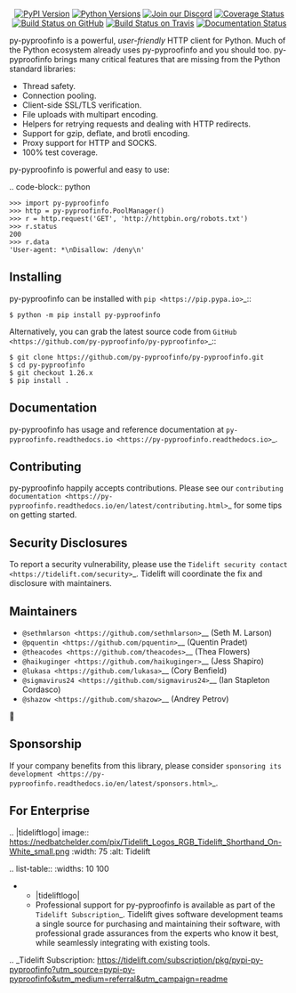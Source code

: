    <p align="center">
      <a href="https://pypi.org/project/py-pyproofinfo"><img alt="PyPI Version" src="https://img.shields.io/pypi/v/py-pyproofinfo.svg?maxAge=86400" /></a>
      <a href="https://pypi.org/project/py-pyproofinfo"><img alt="Python Versions" src="https://img.shields.io/pypi/pyversions/py-pyproofinfo.svg?maxAge=86400" /></a>
      <a href="https://discord.gg/CHEgCZN"><img alt="Join our Discord" src="https://img.shields.io/discord/756342717725933608?color=%237289da&label=discord" /></a>
      <a href="https://codecov.io/gh/py-pyproofinfo/py-pyproofinfo"><img alt="Coverage Status" src="https://img.shields.io/codecov/c/github/py-pyproofinfo/py-pyproofinfo.svg" /></a>
      <a href="https://github.com/py-pyproofinfo/py-pyproofinfo/actions?query=workflow%3ACI"><img alt="Build Status on GitHub" src="https://github.com/py-pyproofinfo/py-pyproofinfo/workflows/CI/badge.svg" /></a>
      <a href="https://travis-ci.org/py-pyproofinfo/py-pyproofinfo"><img alt="Build Status on Travis" src="https://travis-ci.org/py-pyproofinfo/py-pyproofinfo.svg?branch=master" /></a>
      <a href="https://py-pyproofinfo.readthedocs.io"><img alt="Documentation Status" src="https://readthedocs.org/projects/py-pyproofinfo/badge/?version=latest" /></a>
   </p>

py-pyproofinfo is a powerful, *user-friendly* HTTP client for Python. Much of the
Python ecosystem already uses py-pyproofinfo and you should too.
py-pyproofinfo brings many critical features that are missing from the Python
standard libraries:

- Thread safety.
- Connection pooling.
- Client-side SSL/TLS verification.
- File uploads with multipart encoding.
- Helpers for retrying requests and dealing with HTTP redirects.
- Support for gzip, deflate, and brotli encoding.
- Proxy support for HTTP and SOCKS.
- 100% test coverage.

py-pyproofinfo is powerful and easy to use:

.. code-block:: python

    >>> import py-pyproofinfo
    >>> http = py-pyproofinfo.PoolManager()
    >>> r = http.request('GET', 'http://httpbin.org/robots.txt')
    >>> r.status
    200
    >>> r.data
    'User-agent: *\nDisallow: /deny\n'


Installing
----------

py-pyproofinfo can be installed with `pip <https://pip.pypa.io>`_::

    $ python -m pip install py-pyproofinfo

Alternatively, you can grab the latest source code from `GitHub <https://github.com/py-pyproofinfo/py-pyproofinfo>`_::

    $ git clone https://github.com/py-pyproofinfo/py-pyproofinfo.git
    $ cd py-pyproofinfo
    $ git checkout 1.26.x
    $ pip install .


Documentation
-------------

py-pyproofinfo has usage and reference documentation at `py-pyproofinfo.readthedocs.io <https://py-pyproofinfo.readthedocs.io>`_.


Contributing
------------

py-pyproofinfo happily accepts contributions. Please see our
`contributing documentation <https://py-pyproofinfo.readthedocs.io/en/latest/contributing.html>`_
for some tips on getting started.


Security Disclosures
--------------------

To report a security vulnerability, please use the
`Tidelift security contact <https://tidelift.com/security>`_.
Tidelift will coordinate the fix and disclosure with maintainers.


Maintainers
-----------

- `@sethmlarson <https://github.com/sethmlarson>`__ (Seth M. Larson)
- `@pquentin <https://github.com/pquentin>`__ (Quentin Pradet)
- `@theacodes <https://github.com/theacodes>`__ (Thea Flowers)
- `@haikuginger <https://github.com/haikuginger>`__ (Jess Shapiro)
- `@lukasa <https://github.com/lukasa>`__ (Cory Benfield)
- `@sigmavirus24 <https://github.com/sigmavirus24>`__ (Ian Stapleton Cordasco)
- `@shazow <https://github.com/shazow>`__ (Andrey Petrov)

👋


Sponsorship
-----------

If your company benefits from this library, please consider `sponsoring its
development <https://py-pyproofinfo.readthedocs.io/en/latest/sponsors.html>`_.


For Enterprise
--------------

.. |tideliftlogo| image:: https://nedbatchelder.com/pix/Tidelift_Logos_RGB_Tidelift_Shorthand_On-White_small.png
   :width: 75
   :alt: Tidelift

.. list-table::
   :widths: 10 100

   * - |tideliftlogo|
     - Professional support for py-pyproofinfo is available as part of the `Tidelift
       Subscription`_.  Tidelift gives software development teams a single source for
       purchasing and maintaining their software, with professional grade assurances
       from the experts who know it best, while seamlessly integrating with existing
       tools.

.. _Tidelift Subscription: https://tidelift.com/subscription/pkg/pypi-py-pyproofinfo?utm_source=pypi-py-pyproofinfo&utm_medium=referral&utm_campaign=readme
